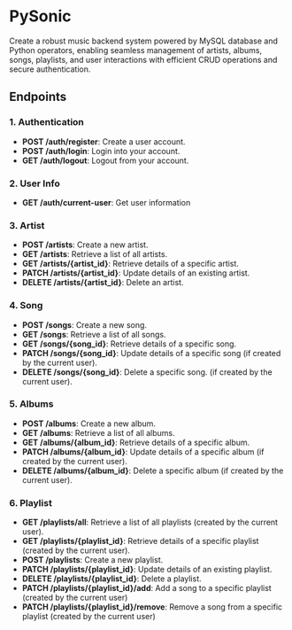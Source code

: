 # PySonic

Create a robust music backend system powered by MySQL database and Python operators, enabling seamless management of artists, albums, songs, playlists, and user interactions with efficient CRUD operations and secure authentication.

## Endpoints

### 1. Authentication

-   **POST /auth/register**: Create a user account.
-   **POST /auth/login**: Login into your account.
-   **GET /auth/logout**: Logout from your account.

### 2. User Info

-   **GET /auth/current-user**: Get user information

### 3. Artist

-   **POST /artists**: Create a new artist.
-   **GET /artists**: Retrieve a list of all artists.
-   **GET /artists/{artist_id}**: Retrieve details of a specific artist.
-   **PATCH /artists/{artist_id}**: Update details of an existing artist.
-   **DELETE /artists/{artist_id}**: Delete an artist.

### 4. Song

-   **POST /songs**: Create a new song.
-   **GET /songs**: Retrieve a list of all songs.
-   **GET /songs/{song_id}**: Retrieve details of a specific song.
-   **PATCH /songs/{song_id}**: Update details of a specific song (if created by the current user).
-   **DELETE /songs/{song_id}**: Delete a specific song. (if created by the current user).

### 5. Albums

-   **POST /albums**: Create a new album.
-   **GET /albums**: Retrieve a list of all albums.
-   **GET /albums/{album_id}**: Retrieve details of a specific album.
-   **PATCH /albums/{album_id}**: Update details of a specific album (if created by the current user).
-   **DELETE /albums/{album_id}**: Delete a specific album (if created by the current user).

### 6. Playlist

-   **GET /playlists/all**: Retrieve a list of all playlists (created by the current user).
-   **GET /playlists/{playlist_id}**: Retrieve details of a specific playlist (created by the current user).
-   **POST /playlists**: Create a new playlist.
-   **PATCH /playlists/{playlist_id}**: Update details of an existing playlist.
-   **DELETE /playlists/{playlist_id}**: Delete a playlist.
-   **PATCH /playlists/{playlist_id}/add**: Add a song to a specific playlist (created by the current user)
-   **PATCH /playlists/{playlist_id}/remove**: Remove a song from a specific playlist (created by the current user)
